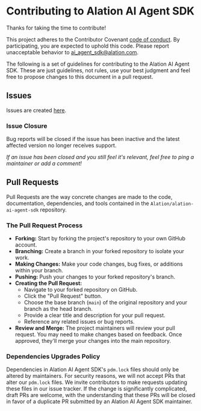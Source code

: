 # Contributing to Alation AI Agent SDK

Thanks for taking the time to contribute!

This project adheres to the Contributor Covenant [code of conduct](CODE_OF_CONDUCT.md).
By participating, you are expected to uphold this code. Please report unacceptable
behavior to ai_agent_sdk@alation.com.

The following is a set of guidelines for contributing to the Alation AI Agent SDK.
These are just guidelines, not rules, use your best judgment and feel free to
propose changes to this document in a pull request.

## Issues

Issues are created [here](https://github.com/Alation/alation-ai-agent-sdk/issues/new/choose).

### Issue Closure

Bug reports will be closed if the issue has been inactive and the latest affected version no longer receives support.

_If an issue has been closed and you still feel it's relevant, feel free to ping a maintainer or add a comment!_

## Pull Requests

Pull Requests are the way concrete changes are made to the code, documentation,
dependencies, and tools contained in the `Alation/alation-ai-agent-sdk` repository.

### The Pull Request Process
- **Forking:** Start by forking the project's repository to your own GitHub account.
- **Branching:** Create a branch in your forked repository to isolate your work.
- **Making Changes:** Make your code changes, bug fixes, or additions within your branch.
- **Pushing:** Push your changes to your forked repository's branch.
- **Creating the Pull Request:**
  - Navigate to your forked repository on GitHub.
  - Click the "Pull Request" button.
  - Choose the base branch (`main`) of the original repository and your branch as the head branch.
  - Provide a clear title and description for your pull request.
  - Reference any related issues or bug reports.
- **Review and Merge:** The project maintainers will review your pull request. You may need to make changes based on feedback. Once approved, they'll merge your changes into the main repository. 

### Dependencies Upgrades Policy

Dependencies in Alation AI Agent SDK's `pdm.lock` files should only be altered by maintainers. For security reasons, we will not accept PRs that alter our `pdm.lock` files. We invite contributors to make requests updating these files in our issue tracker. If the change is significantly complicated, draft PRs are welcome, with the understanding that these PRs will be closed in favor of a duplicate PR submitted by an Alation AI Agent SDK maintainer.
